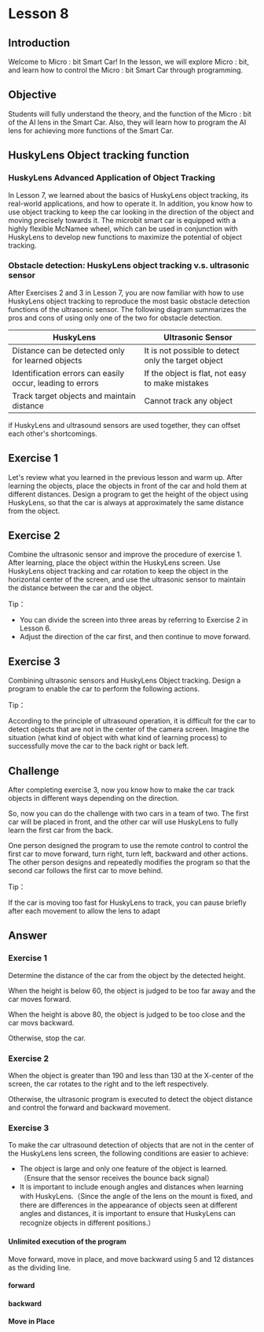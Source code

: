 # Lesson 8


## Introduction
<P>
Welcome to Micro : bit Smart Car! In the lesson, we will explore Micro : bit, and learn how to control the Micro : bit Smart Car through programming.
<P>

## Objective
<P>
Students will fully understand the theory, and the function of the Micro : bit of the AI lens in the Smart Car. Also, they will learn how to program the AI lens for achieving more functions of the Smart Car.
<P>

## HuskyLens Object tracking function
### HuskyLens Advanced Application of Object Tracking
<P>
In Lesson 7, we learned about the basics of HuskyLens object tracking, its real-world applications, and how to operate it. In addition, you know how to use object tracking to keep the car looking in the direction of the object and moving precisely towards it. The microbit smart car is equipped with a highly flexible McNamee wheel, which can be used in conjunction with HuskyLens to develop new functions to maximize the potential of object tracking.
<P>

### Obstacle detection: HuskyLens object tracking v.s. ultrasonic sensor
<P>
After Exercises 2 and 3 in Lesson 7, you are now familiar with how to use HuskyLens object tracking to reproduce the most basic obstacle detection functions of the ultrasonic sensor. The following diagram summarizes the pros and cons of using only one of the two for obstacle detection.
<P>

HuskyLens|Ultrasonic Sensor
---|---
Distance can be detected only for learned objects|It is not possible to detect only the target object
Identification errors can easily occur, leading to errors|If the object is flat, not easy to make mistakes
Track target objects and maintain distance|Cannot track any object

<P>
if HuskyLens and ultrasound sensors are used together, they can offset each other's shortcomings.
<P>

## Exercise 1
<P>
Let's review what you learned in the previous lesson and warm up. After learning the objects, place the objects in front of the car and hold them at different distances. Design a program to get the height of the object using HuskyLens, so that the car is always at approximately the same distance from the object.
<P>

## Exercise 2
<P>
Combine the ultrasonic sensor and improve the procedure of exercise 1. After learning, place the object within the HuskyLens screen. Use HuskyLens object tracking and car rotation to keep the object in the horizontal center of the screen, and use the ultrasonic sensor to maintain the distance between the car and the object.
<P>	 
<P>
Tip：
<P>

+ You can divide the screen into three areas by referring to Exercise 2 in Lesson 6.
+ Adjust the direction of the car first, and then continue to move forward.

## Exercise 3
<P>
Combining ultrasonic sensors and HuskyLens Object tracking. Design a program to enable the car to perform the following actions.
<P>
  
  
<P>
Tip：
<P>
<P>
According to the principle of ultrasound operation, it is difficult for the car to detect objects that are not in the center of the camera screen. Imagine the situation (what kind of object with what kind of learning process) to successfully move the car to the back right or back left. 
<P>

## Challenge
<P> 
After completing exercise 3, now you know how to make the car track objects in different ways depending on the direction.
<P>
<P>
So, now you can do the challenge with two cars in a team of two. The first car will be placed in front, and the other car will use HuskyLens to fully learn the first car from the back.
<P>
<P>
One person designed the program to use the remote control to control the first car to move forward, turn right, turn left, backward and other actions. The other person designs and repeatedly modifies the program so that the second car follows the first car to move behind.
<P>
<P>
Tip：
<P>
<P>
If the car is moving too fast for HuskyLens to track, you can pause briefly after each movement to allow the lens to adapt
<P>

## Answer
### Exercise 1	
<P>
Determine the distance of the car from the object by the detected height.
<P>
<P>
When the height is below 60, the object is judged to be too far away and the car moves forward.
<P>
<P>
When the height is above 80, the object is judged to be too close and the car movs backward.
<P>
<P>
Otherwise, stop the car.
<P>

### Exercise 2
<P>
When the object is greater than 190 and less than 130 at the X-center of the screen, the car rotates to the right and to the left respectively.
<P>
<P>
Otherwise, the ultrasonic program is executed to detect the object distance and control the forward and backward movement.
<P>

### Exercise 3
<P>
To make the car ultrasound detection of objects that are not in the center of the HuskyLens lens screen, the following conditions are easier to achieve:
<P>

+ The object is large and only one feature of the object is learned.（Ensure that the sensor receives the bounce back signal）
+ It is important to include enough angles and distances when learning with HuskyLens.（Since the angle of the lens on the mount is fixed, and there are differences in the appearance of objects seen at different angles and distances, it is important to ensure that HuskyLens can recognize objects in different positions.）

#### Unlimited execution of the program
<P>
Move forward, move in place, and move backward using 5 and 12 distances as the dividing line.
<P>

#### forward

#### backward

#### Move in Place
 

